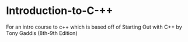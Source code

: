# Introduction-to-C-++

For an intro course to c++ which is based off of Starting Out with C++ by Tony Gaddis (8th-9th Edition)
